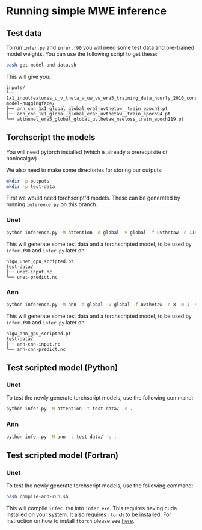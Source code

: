 # Running simple MWE inference

## Test data

To run `infer.py` and `infer.f90` you will need some test data and pre-trained model weights. You can use the following script
to get these:

```bash
bash get-model-and-data.sh
```

This will give you:

```
inputs/
└── 1x1_inputfeatures_u_v_theta_w_uw_vw_era5_training_data_hourly_2010_constant_mu_sigma_scaling01.nc
model-huggingface/
├── ann_cnn_1x1_global_global_era5_uvthetaw__train_epoch8.pt
├── ann_cnn_1x1_global_global_era5_uvthetaw__train_epoch94.pt
└── attnunet_era5_global_global_uvthetaw_mseloss_train_epoch119.pt
```

## Torchscript the models

You will need pytorch installed (which is already a prerequisite of nonlocalgw)

We also need to make some directories for storing our outputs:

```bash
mkdir -p outputs
mkdir -p test-data
```

First we would need torchscript'd models. These can be generated by running `inference.py` on this branch.

### Unet

```bash
python inference.py -M attention -d global -v global -f uvthetaw -e 119 -m 1 -s 1 -t era5 -i inputs/ -c model-huggingface/ -o outputs/
```

This will generate some test data and a torchscripted model, to be used by `infer.f90` and `infer.py` later on.

```
nlgw_unet_gpu_scripted.pt
test-data/
├── unet-input.nc
└── unet-predict.nc
```

### Ann

```bash
python inference.py -M ann -d global -v global -f uvthetaw -e 8 -m 1 -s 1 -t era5 -i inputs/ -c model-huggingface/ -o outputs/
```

This will generate some test data and a torchscripted model, to be used by `infer.f90` and `infer.py` later on.

```
nlgw_ann_gpu_scripted.pt
test-data/
├── ann-cnn-input.nc
└── ann-cnn-predict.nc
```

## Test scripted model (Python)

### Unet

To test the newly generate torchscript models, use the following command:

```bash
python infer.py -M attention -t test-data/ -s .
```

### Ann

```bash
python infer.py -M ann -t test-data/ -s .
```

## Test scripted model (Fortran)

### Unet

To test the newly generate torchscript models, use the following command:

```bash
bash compile-and-run.sh
```

This will compile `infer.f90` into `infer.exe`. This requires having cuda installed on your system. It also requires `ftorch` to
be installed. For instruction on how to install `ftorch` please see
[here](https://github.com/Cambridge-ICCS/FTorch?tab=readme-ov-file#installation).
